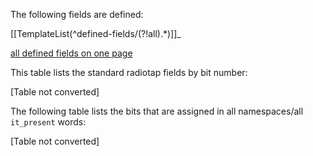 The following fields are defined:

\[\[TemplateList(\^defined-fields/(?!all).\*)\]\]\_

[all defined fields on one page](/all)

This table lists the standard radiotap fields by bit number:

\[Table not converted\]

The following table lists the bits that are assigned in all
namespaces/all `it_present` words:

\[Table not converted\]
